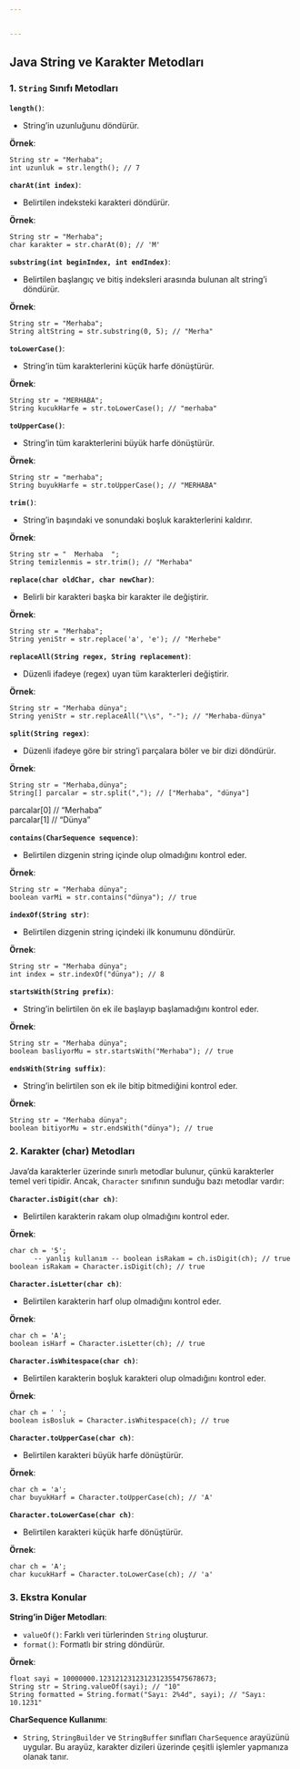 ```yaml
---


---
```


<h2 id="java-string-ve-karakter-metodları">Java String ve Karakter Metodları</h2>
<h3 id="string-sınıfı-metodları">1. <code>String</code> Sınıfı Metodları</h3>
<p><strong><code>length()</code></strong>:</p>
<ul>
<li>String’in uzunluğunu döndürür.</li>
</ul>
<p><strong>Örnek</strong>:</p>
<pre class=" language-java"><code class="prism  language-java">String str <span class="token operator">=</span> <span class="token string">"Merhaba"</span><span class="token punctuation">;</span>
<span class="token keyword">int</span> uzunluk <span class="token operator">=</span> str<span class="token punctuation">.</span><span class="token function">length</span><span class="token punctuation">(</span><span class="token punctuation">)</span><span class="token punctuation">;</span> <span class="token comment">// 7</span>
</code></pre>
<p><strong><code>charAt(int index)</code></strong>:</p>
<ul>
<li>Belirtilen indeksteki karakteri döndürür.</li>
</ul>
<p><strong>Örnek</strong>:</p>
<pre class=" language-java"><code class="prism  language-java">String str <span class="token operator">=</span> <span class="token string">"Merhaba"</span><span class="token punctuation">;</span>
<span class="token keyword">char</span> karakter <span class="token operator">=</span> str<span class="token punctuation">.</span><span class="token function">charAt</span><span class="token punctuation">(</span><span class="token number">0</span><span class="token punctuation">)</span><span class="token punctuation">;</span> <span class="token comment">// 'M'</span>
</code></pre>
<p><strong><code>substring(int beginIndex, int endIndex)</code></strong>:</p>
<ul>
<li>Belirtilen başlangıç ve bitiş indeksleri arasında bulunan alt string’i döndürür.</li>
</ul>
<p><strong>Örnek</strong>:</p>
<pre class=" language-java"><code class="prism  language-java">String str <span class="token operator">=</span> <span class="token string">"Merhaba"</span><span class="token punctuation">;</span>
String altString <span class="token operator">=</span> str<span class="token punctuation">.</span><span class="token function">substring</span><span class="token punctuation">(</span><span class="token number">0</span><span class="token punctuation">,</span> <span class="token number">5</span><span class="token punctuation">)</span><span class="token punctuation">;</span> <span class="token comment">// "Merha"</span>
</code></pre>
<p><strong><code>toLowerCase()</code></strong>:</p>
<ul>
<li>String’in tüm karakterlerini küçük harfe dönüştürür.</li>
</ul>
<p><strong>Örnek</strong>:</p>
<pre class=" language-java"><code class="prism  language-java">String str <span class="token operator">=</span> <span class="token string">"MERHABA"</span><span class="token punctuation">;</span>
String kucukHarfe <span class="token operator">=</span> str<span class="token punctuation">.</span><span class="token function">toLowerCase</span><span class="token punctuation">(</span><span class="token punctuation">)</span><span class="token punctuation">;</span> <span class="token comment">// "merhaba"</span>
</code></pre>
<p><strong><code>toUpperCase()</code></strong>:</p>
<ul>
<li>String’in tüm karakterlerini büyük harfe dönüştürür.</li>
</ul>
<p><strong>Örnek</strong>:</p>
<pre class=" language-java"><code class="prism  language-java">String str <span class="token operator">=</span> <span class="token string">"merhaba"</span><span class="token punctuation">;</span>
String buyukHarfe <span class="token operator">=</span> str<span class="token punctuation">.</span><span class="token function">toUpperCase</span><span class="token punctuation">(</span><span class="token punctuation">)</span><span class="token punctuation">;</span> <span class="token comment">// "MERHABA"</span>
</code></pre>
<p><strong><code>trim()</code></strong>:</p>
<ul>
<li>String’in başındaki ve sonundaki boşluk karakterlerini kaldırır.</li>
</ul>
<p><strong>Örnek</strong>:</p>
<pre class=" language-java"><code class="prism  language-java">String str <span class="token operator">=</span> <span class="token string">"  Merhaba  "</span><span class="token punctuation">;</span>
String temizlenmis <span class="token operator">=</span> str<span class="token punctuation">.</span><span class="token function">trim</span><span class="token punctuation">(</span><span class="token punctuation">)</span><span class="token punctuation">;</span> <span class="token comment">// "Merhaba"</span>
</code></pre>
<p><strong><code>replace(char oldChar, char newChar)</code></strong>:</p>
<ul>
<li>Belirli bir karakteri başka bir karakter ile değiştirir.</li>
</ul>
<p><strong>Örnek</strong>:</p>
<pre class=" language-java"><code class="prism  language-java">String str <span class="token operator">=</span> <span class="token string">"Merhaba"</span><span class="token punctuation">;</span>
String yeniStr <span class="token operator">=</span> str<span class="token punctuation">.</span><span class="token function">replace</span><span class="token punctuation">(</span><span class="token string">'a'</span><span class="token punctuation">,</span> <span class="token string">'e'</span><span class="token punctuation">)</span><span class="token punctuation">;</span> <span class="token comment">// "Merhebe"</span>
</code></pre>
<p><strong><code>replaceAll(String regex, String replacement)</code></strong>:</p>
<ul>
<li>Düzenli ifadeye (regex) uyan tüm karakterleri değiştirir.</li>
</ul>
<p><strong>Örnek</strong>:</p>
<pre class=" language-java"><code class="prism  language-java">String str <span class="token operator">=</span> <span class="token string">"Merhaba dünya"</span><span class="token punctuation">;</span>
String yeniStr <span class="token operator">=</span> str<span class="token punctuation">.</span><span class="token function">replaceAll</span><span class="token punctuation">(</span><span class="token string">"\\s"</span><span class="token punctuation">,</span> <span class="token string">"-"</span><span class="token punctuation">)</span><span class="token punctuation">;</span> <span class="token comment">// "Merhaba-dünya"</span>
</code></pre>
<p><strong><code>split(String regex)</code></strong>:</p>
<ul>
<li>Düzenli ifadeye göre bir string’i parçalara böler ve bir dizi döndürür.</li>
</ul>
<p><strong>Örnek</strong>:</p>
<pre class=" language-java"><code class="prism  language-java">String str <span class="token operator">=</span> <span class="token string">"Merhaba,dünya"</span><span class="token punctuation">;</span>
String<span class="token punctuation">[</span><span class="token punctuation">]</span> parcalar <span class="token operator">=</span> str<span class="token punctuation">.</span><span class="token function">split</span><span class="token punctuation">(</span><span class="token string">","</span><span class="token punctuation">)</span><span class="token punctuation">;</span> <span class="token comment">// ["Merhaba", "dünya"]</span>
</code></pre>
<p>parcalar[0] // “Merhaba”<br>
parcalar[1] // “Dünya”</p>
<p><strong><code>contains(CharSequence sequence)</code></strong>:</p>
<ul>
<li>Belirtilen dizgenin string içinde olup olmadığını kontrol eder.</li>
</ul>
<p><strong>Örnek</strong>:</p>
<pre class=" language-java"><code class="prism  language-java">String str <span class="token operator">=</span> <span class="token string">"Merhaba dünya"</span><span class="token punctuation">;</span>
<span class="token keyword">boolean</span> varMi <span class="token operator">=</span> str<span class="token punctuation">.</span><span class="token function">contains</span><span class="token punctuation">(</span><span class="token string">"dünya"</span><span class="token punctuation">)</span><span class="token punctuation">;</span> <span class="token comment">// true</span>
</code></pre>
<p><strong><code>indexOf(String str)</code></strong>:</p>
<ul>
<li>Belirtilen dizgenin string içindeki ilk konumunu döndürür.</li>
</ul>
<p><strong>Örnek</strong>:</p>
<pre class=" language-java"><code class="prism  language-java">String str <span class="token operator">=</span> <span class="token string">"Merhaba dünya"</span><span class="token punctuation">;</span>
<span class="token keyword">int</span> index <span class="token operator">=</span> str<span class="token punctuation">.</span><span class="token function">indexOf</span><span class="token punctuation">(</span><span class="token string">"dünya"</span><span class="token punctuation">)</span><span class="token punctuation">;</span> <span class="token comment">// 8</span>
</code></pre>
<p><strong><code>startsWith(String prefix)</code></strong>:</p>
<ul>
<li>String’in belirtilen ön ek ile başlayıp başlamadığını kontrol eder.</li>
</ul>
<p><strong>Örnek</strong>:</p>
<pre class=" language-java"><code class="prism  language-java">String str <span class="token operator">=</span> <span class="token string">"Merhaba dünya"</span><span class="token punctuation">;</span>
<span class="token keyword">boolean</span> basliyorMu <span class="token operator">=</span> str<span class="token punctuation">.</span><span class="token function">startsWith</span><span class="token punctuation">(</span><span class="token string">"Merhaba"</span><span class="token punctuation">)</span><span class="token punctuation">;</span> <span class="token comment">// true</span>
</code></pre>
<p><strong><code>endsWith(String suffix)</code></strong>:</p>
<ul>
<li>String’in belirtilen son ek ile bitip bitmediğini kontrol eder.</li>
</ul>
<p><strong>Örnek</strong>:</p>
<pre class=" language-java"><code class="prism  language-java">String str <span class="token operator">=</span> <span class="token string">"Merhaba dünya"</span><span class="token punctuation">;</span>
<span class="token keyword">boolean</span> bitiyorMu <span class="token operator">=</span> str<span class="token punctuation">.</span><span class="token function">endsWith</span><span class="token punctuation">(</span><span class="token string">"dünya"</span><span class="token punctuation">)</span><span class="token punctuation">;</span> <span class="token comment">// true</span>
</code></pre>
<h3 id="karakter-char-metodları">2. Karakter (char) Metodları</h3>
<p>Java’da karakterler üzerinde sınırlı metodlar bulunur, çünkü karakterler temel veri tipidir. Ancak, <code>Character</code> sınıfının sunduğu bazı metodlar vardır:</p>
<p><strong><code>Character.isDigit(char ch)</code></strong>:</p>
<ul>
<li>Belirtilen karakterin rakam olup olmadığını kontrol eder.</li>
</ul>
<p><strong>Örnek</strong>:</p>
<pre class=" language-java"><code class="prism  language-java"><span class="token keyword">char</span> ch <span class="token operator">=</span> <span class="token string">'5'</span><span class="token punctuation">;</span>
      <span class="token operator">--</span> yanlış kullanım <span class="token operator">--</span> <span class="token keyword">boolean</span> isRakam <span class="token operator">=</span> ch<span class="token punctuation">.</span><span class="token function">isDigit</span><span class="token punctuation">(</span>ch<span class="token punctuation">)</span><span class="token punctuation">;</span> <span class="token comment">// true</span>
<span class="token keyword">boolean</span> isRakam <span class="token operator">=</span> Character<span class="token punctuation">.</span><span class="token function">isDigit</span><span class="token punctuation">(</span>ch<span class="token punctuation">)</span><span class="token punctuation">;</span> <span class="token comment">// true</span>
</code></pre>
<p><strong><code>Character.isLetter(char ch)</code></strong>:</p>
<ul>
<li>Belirtilen karakterin harf olup olmadığını kontrol eder.</li>
</ul>
<p><strong>Örnek</strong>:</p>
<pre class=" language-java"><code class="prism  language-java"><span class="token keyword">char</span> ch <span class="token operator">=</span> <span class="token string">'A'</span><span class="token punctuation">;</span>
<span class="token keyword">boolean</span> isHarf <span class="token operator">=</span> Character<span class="token punctuation">.</span><span class="token function">isLetter</span><span class="token punctuation">(</span>ch<span class="token punctuation">)</span><span class="token punctuation">;</span> <span class="token comment">// true</span>
</code></pre>
<p><strong><code>Character.isWhitespace(char ch)</code></strong>:</p>
<ul>
<li>Belirtilen karakterin boşluk karakteri olup olmadığını kontrol eder.</li>
</ul>
<p><strong>Örnek</strong>:</p>
<pre class=" language-java"><code class="prism  language-java"><span class="token keyword">char</span> ch <span class="token operator">=</span> <span class="token string">' '</span><span class="token punctuation">;</span>
<span class="token keyword">boolean</span> isBosluk <span class="token operator">=</span> Character<span class="token punctuation">.</span><span class="token function">isWhitespace</span><span class="token punctuation">(</span>ch<span class="token punctuation">)</span><span class="token punctuation">;</span> <span class="token comment">// true</span>
</code></pre>
<p><strong><code>Character.toUpperCase(char ch)</code></strong>:</p>
<ul>
<li>Belirtilen karakteri büyük harfe dönüştürür.</li>
</ul>
<p><strong>Örnek</strong>:</p>
<pre class=" language-java"><code class="prism  language-java"><span class="token keyword">char</span> ch <span class="token operator">=</span> <span class="token string">'a'</span><span class="token punctuation">;</span>
<span class="token keyword">char</span> buyukHarf <span class="token operator">=</span> Character<span class="token punctuation">.</span><span class="token function">toUpperCase</span><span class="token punctuation">(</span>ch<span class="token punctuation">)</span><span class="token punctuation">;</span> <span class="token comment">// 'A'</span>
</code></pre>
<p><strong><code>Character.toLowerCase(char ch)</code></strong>:</p>
<ul>
<li>Belirtilen karakteri küçük harfe dönüştürür.</li>
</ul>
<p><strong>Örnek</strong>:</p>
<pre class=" language-java"><code class="prism  language-java"><span class="token keyword">char</span> ch <span class="token operator">=</span> <span class="token string">'A'</span><span class="token punctuation">;</span>
<span class="token keyword">char</span> kucukHarf <span class="token operator">=</span> Character<span class="token punctuation">.</span><span class="token function">toLowerCase</span><span class="token punctuation">(</span>ch<span class="token punctuation">)</span><span class="token punctuation">;</span> <span class="token comment">// 'a'</span>
</code></pre>
<h3 id="ekstra-konular">3. Ekstra Konular</h3>
<p><strong>String’in Diğer Metodları</strong>:</p>
<ul>
<li><code>valueOf()</code>: Farklı veri türlerinden <code>String</code> oluşturur.</li>
<li><code>format()</code>: Formatlı bir string döndürür.</li>
</ul>
<p><strong>Örnek</strong>:</p>
<pre class=" language-java"><code class="prism  language-java"><span class="token keyword">float</span> sayi <span class="token operator">=</span> <span class="token number">10000000.1231212312312312355475678673</span><span class="token punctuation">;</span>
String str <span class="token operator">=</span> String<span class="token punctuation">.</span><span class="token function">valueOf</span><span class="token punctuation">(</span>sayi<span class="token punctuation">)</span><span class="token punctuation">;</span> <span class="token comment">// "10"</span>
String formatted <span class="token operator">=</span> String<span class="token punctuation">.</span><span class="token function">format</span><span class="token punctuation">(</span><span class="token string">"Sayı: 2%4d"</span><span class="token punctuation">,</span> sayi<span class="token punctuation">)</span><span class="token punctuation">;</span> <span class="token comment">// "Sayı: 10.1231"</span>
</code></pre>
<p><strong>CharSequence Kullanımı</strong>:</p>
<ul>
<li><code>String</code>, <code>StringBuilder</code> ve <code>StringBuffer</code> sınıfları <code>CharSequence</code> arayüzünü uygular. Bu arayüz, karakter dizileri üzerinde çeşitli işlemler yapmanıza olanak tanır.</li>
</ul>

